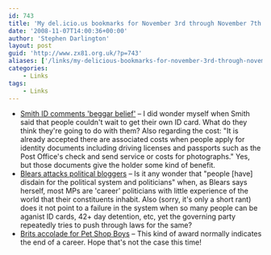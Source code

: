 ```yaml
---
id: 743
title: 'My del.icio.us bookmarks for November 3rd through November 7th'
date: '2008-11-07T14:00:36+00:00'
author: 'Stephen Darlington'
layout: post
guid: 'http://www.zx81.org.uk/?p=743'
aliases: ['/links/my-delicious-bookmarks-for-november-3rd-through-november-7th.html']
categories:
    - Links
tags:
    - Links
---
```


- [Smith ID comments 'beggar belief'](http://news.bbc.co.uk/1/hi/uk_politics/7714998.stm) – I did wonder myself when Smith said that people couldn't wait to get their own ID card. What do they think they're going to do with them? Also regarding the cost: "It is already accepted there are associated costs when people apply for identity documents including driving licenses and passports such as the Post Office's check and send service or costs for photographs." Yes, but those documents give the holder some kind of benefit.
- [Blears attacks political bloggers](http://news.bbc.co.uk/1/hi/uk_politics/7711562.stm) – Is it any wonder that "people \[have\] disdain for the political system and politicians" when, as Blears says herself, most MPs are 'career' politicians with little experience of the world that their constituents inhabit. Also (sorry, it's only a short rant) does it not point to a failure in the system when so many people can be aganist ID cards, 42+ day detention, etc, yet the governing party repeatedly tries to push through laws for the same?
- [Brits accolade for Pet Shop Boys](http://news.bbc.co.uk/1/hi/entertainment/7705610.stm) – This kind of award normally indicates the end of a career. Hope that's not the case this time!